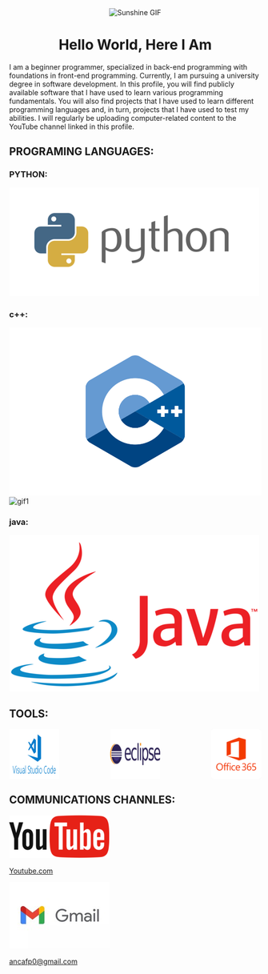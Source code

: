 <div align="center">
  <img src="https://i0.wp.com/animeshelter.com/wp-content/uploads/2018/03/sunshine.gif" alt="Sunshine GIF" width="500">
  <h1>Hello World, Here I Am</h1>
</div>
I am a beginner programmer, specialized in back-end programming with foundations in front-end programming. Currently, I am pursuing a university degree in software development. In this profile, you will find publicly available software that I have used to learn various programming fundamentals. You will also find projects that I have used to learn different programming languages and, in turn, projects that I have used to test my abilities. I will regularly be uploading computer-related content to the YouTube channel linked in this profile.


## PROGRAMING LANGUAGES:
### PYTHON:
![imgpython](python.png) 
### c++:
![imgc](C++logo.svg)                          ![gif1](https://media.tenor.com/cyORI7kwShQAAAAj/shigure-ui-dance.gif)
### java:
![imgjava](Java-logo.png)
## TOOLS:
<div style="display: flex; justify-content: space-between;">
  <img src="1_MGcLJS1ZvMFcBA94PXn16Q.png" alt="Imagen 1" style="width: 100px;">
  <img src="eclipse-logo.png" alt="Imagen 2" style="width: 100px;">
  <img src="descarga.png" alt="Imagen 3" style="width: 100px;">
</div>

## COMMUNICATIONS CHANNLES:
![imgyoutube](YouTube_Logo_(2013-2017).svg.png)                                         

[Youtube.com](https://www.youtube.com/channel/UC2GkcKsqGrJWxxC5O841lfA) 

 ![imggmail](1366_2000.jpg)

ancafp0@gmail.com
